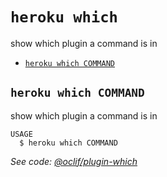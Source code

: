`heroku which`
==============

show which plugin a command is in
* [`heroku which COMMAND`](#heroku-which-command)

## `heroku which COMMAND`

show which plugin a command is in

```
USAGE
  $ heroku which COMMAND
```

_See code: [@oclif/plugin-which](https://github.com/oclif/plugin-which/blob/v1.0.1/src/commands/which.ts)_
